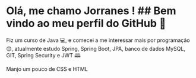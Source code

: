 # Olá, me chamo Jorranes ! ## Bem vindo ao meu perfil do GitHub 👋

Fiz um curso de Java 💻, e comecei a me interessar mais por programação 😊, atualmente estudo Spring, Spring Boot, JPA, banco de dados MySQL, GIT, Spring Security e JWT 🕮

Manjo um pouco de CSS e HTML

<!--
**jorranesjorranes/jorranesjorranes** is a ✨ _special_ ✨ repository because its `README.md` (this file) appears on your GitHub profile.

Here are some ideas to get you started:

- 🔭 I’m currently working on ...
- 🌱 I’m currently learning ...
- 👯 I’m looking to collaborate on ...
- 🤔 I’m looking for help with ...
- 💬 Ask me about ...
- 📫 How to reach me: ...
- 😄 Pronouns: ...
- ⚡ Fun fact: ...
-->
